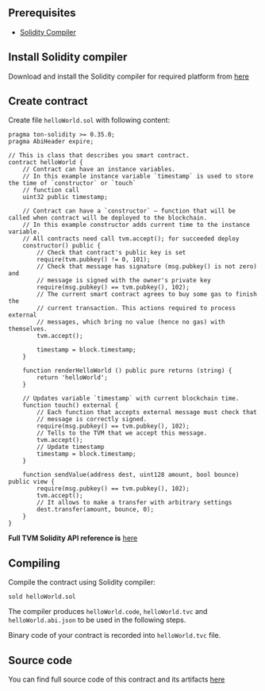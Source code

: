 ## **Prerequisites**

* [Solidity Compiler](https://github.com/gosh-sh/TON-Solidity-Compiler)  

## **Install Solidity compiler**

Download and install the Solidity compiler for required platform from [here](https://github.com/gosh-sh/TON-Solidity-Compiler/releases)

## **Create contract**

Create file `helloWorld.sol` with following content:

```solidity
pragma ton-solidity >= 0.35.0;
pragma AbiHeader expire;

// This is class that describes you smart contract.
contract helloWorld {
    // Contract can have an instance variables.
    // In this example instance variable `timestamp` is used to store the time of `constructor` or `touch`
    // function call
    uint32 public timestamp;

    // Contract can have a `constructor` – function that will be called when contract will be deployed to the blockchain.
    // In this example constructor adds current time to the instance variable.
    // All contracts need call tvm.accept(); for succeeded deploy
    constructor() public {
        // Check that contract's public key is set
        require(tvm.pubkey() != 0, 101);
        // Check that message has signature (msg.pubkey() is not zero) and
        // message is signed with the owner's private key
        require(msg.pubkey() == tvm.pubkey(), 102);
        // The current smart contract agrees to buy some gas to finish the
        // current transaction. This actions required to process external
        // messages, which bring no value (hence no gas) with themselves.
        tvm.accept();

        timestamp = block.timestamp;
    }

    function renderHelloWorld () public pure returns (string) {
        return 'helloWorld';
    }

    // Updates variable `timestamp` with current blockchain time.
    function touch() external {
        // Each function that accepts external message must check that
        // message is correctly signed.
        require(msg.pubkey() == tvm.pubkey(), 102);
        // Tells to the TVM that we accept this message.
        tvm.accept();
        // Update timestamp
        timestamp = block.timestamp;
    }

    function sendValue(address dest, uint128 amount, bool bounce) public view {
        require(msg.pubkey() == tvm.pubkey(), 102);
        tvm.accept();
        // It allows to make a transfer with arbitrary settings
        dest.transfer(amount, bounce, 0);
    }
}
```

**Full TVM Solidity API reference is** [here](https://github.com/gosh-sh/TON-Solidity-Compiler/blob/master/API.md)

## **Compiling**

Compile the contract using Solidity compiler:

```shell
sold helloWorld.sol
```

The compiler produces `helloWorld.code`, `helloWorld.tvc` and `helloWorld.abi.json` to be used in the following steps.

Binary code of your contract is recorded into `helloWorld.tvc` file.

## **Source code**

You can find full source code of this contract and its artifacts [here](https://github.com/tvmlabs/sdk-examples/blob/main/contracts/helloWorld)
